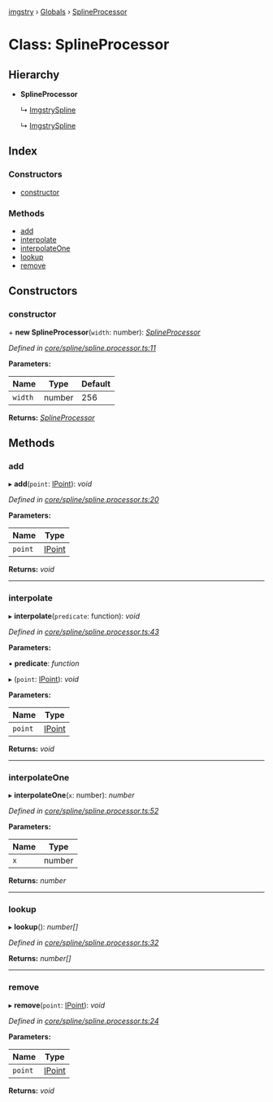 [imgstry](../README.md) › [Globals](../globals.md) › [SplineProcessor](splineprocessor.md)

# Class: SplineProcessor

## Hierarchy

* **SplineProcessor**

  ↳ [ImgstrySpline](imgstryspline.md)

  ↳ [ImgstrySpline](imgstryspline.md)

## Index

### Constructors

* [constructor](splineprocessor.md#constructor)

### Methods

* [add](splineprocessor.md#add)
* [interpolate](splineprocessor.md#interpolate)
* [interpolateOne](splineprocessor.md#interpolateone)
* [lookup](splineprocessor.md#lookup)
* [remove](splineprocessor.md#remove)

## Constructors

###  constructor

\+ **new SplineProcessor**(`width`: number): *[SplineProcessor](splineprocessor.md)*

*Defined in [core/spline/spline.processor.ts:11](https://github.com/visual-cortex/imgstry/blob/master/source/core/spline/spline.processor.ts#L11)*

**Parameters:**

Name | Type | Default |
------ | ------ | ------ |
`width` | number | 256 |

**Returns:** *[SplineProcessor](splineprocessor.md)*

## Methods

###  add

▸ **add**(`point`: [IPoint](../interfaces/ipoint.md)): *void*

*Defined in [core/spline/spline.processor.ts:20](https://github.com/visual-cortex/imgstry/blob/master/source/core/spline/spline.processor.ts#L20)*

**Parameters:**

Name | Type |
------ | ------ |
`point` | [IPoint](../interfaces/ipoint.md) |

**Returns:** *void*

___

###  interpolate

▸ **interpolate**(`predicate`: function): *void*

*Defined in [core/spline/spline.processor.ts:43](https://github.com/visual-cortex/imgstry/blob/master/source/core/spline/spline.processor.ts#L43)*

**Parameters:**

▪ **predicate**: *function*

▸ (`point`: [IPoint](../interfaces/ipoint.md)): *void*

**Parameters:**

Name | Type |
------ | ------ |
`point` | [IPoint](../interfaces/ipoint.md) |

**Returns:** *void*

___

###  interpolateOne

▸ **interpolateOne**(`x`: number): *number*

*Defined in [core/spline/spline.processor.ts:52](https://github.com/visual-cortex/imgstry/blob/master/source/core/spline/spline.processor.ts#L52)*

**Parameters:**

Name | Type |
------ | ------ |
`x` | number |

**Returns:** *number*

___

###  lookup

▸ **lookup**(): *number[]*

*Defined in [core/spline/spline.processor.ts:32](https://github.com/visual-cortex/imgstry/blob/master/source/core/spline/spline.processor.ts#L32)*

**Returns:** *number[]*

___

###  remove

▸ **remove**(`point`: [IPoint](../interfaces/ipoint.md)): *void*

*Defined in [core/spline/spline.processor.ts:24](https://github.com/visual-cortex/imgstry/blob/master/source/core/spline/spline.processor.ts#L24)*

**Parameters:**

Name | Type |
------ | ------ |
`point` | [IPoint](../interfaces/ipoint.md) |

**Returns:** *void*
